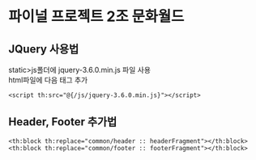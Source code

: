 # 파이널 프로젝트 2조 문화월드

## JQuery 사용법
static>js폴더에 jquery-3.6.0.min.js 파일 사용<br>
html파일에 다음 태그 추가
```
<script th:src="@{/js/jquery-3.6.0.min.js}"></script>
```

## Header, Footer 추가법
```
<th:block th:replace="common/header :: headerFragment"></th:block>
<th:block th:replace="common/footer :: footerFragment"></th:block>
```
